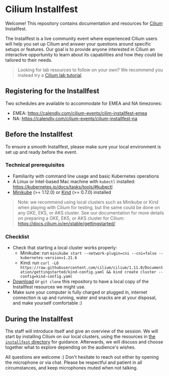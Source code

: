 # Cilium Installfest

Welcome! This repository contains documentation and resources for [Cilium](https://github.com/cilium/cilium) Installfest.

The Installfest is a live community event where experienced Cilium users will help you set up Cilium and answer your questions around specific setups or features.
Our goal is to provide anyone interested in Cilium an interactive opportunity to learn about its capabilities and how they could be tailored to their needs.

> Looking for lab resources to follow on your own? We recommend you instead try a [Cilium lab tutorial](https://cilium.io/enterprise/#trainings).

## Registering for the Installfest

Two schedules are available to accommodate for EMEA and NA timezones:

- EMEA: https://calendly.com/cilium-events/cilim-installfest-emea
- NA: https://calendly.com/cilium-events/cilium-installfest-na

## Before the Installfest

To ensure a smooth Installfest, please make sure your local environment is set up and ready before the event.

### Technical prerequisites

- Familiarity with command line usage and basic Kubernetes operations
- A Linux or Intel-based Mac machine with `kubectl` installed: https://kubernetes.io/docs/tasks/tools/#kubectl
- [Minikube](https://minikube.sigs.k8s.io/docs/start/) (>= 1.12.0) or [Kind](https://kind.sigs.k8s.io/docs/user/quick-start/) (>= 0.7.0) installed

> Note: we recommend using local clusters such as Minikube or Kind when playing with Cilium for testing, but the same could be done on any GKE, EKS, or AKS cluster.
> See our documentation for more details on preparing a GKE, EKS, or AKS cluster for Cilium: https://docs.cilium.io/en/stable/gettingstarted/

### Checklist

- Check that starting a local cluster works properly:
  - Minikube: run `minikube start --network-plugin=cni --cni=false --kubernetes-version=1.21.6`
  - Kind: run `curl -LO https://raw.githubusercontent.com/cilium/cilium/1.11.0/Documentation/gettingstarted/kind-config.yaml && kind create cluster --config=kind-config.yaml`
- [Download](https://github.com/cilium/installfest/archive/refs/heads/main.zip) or `git clone` this repository to have a local copy of the Installfest resources we might use.
- Make sure your computer is fully charged or plugged in, internet connection is up and running, water and snacks are at your disposal, and make yourself comfortable :)

## During the Installfest

The staff will introduce itself and give an overview of the session.
We will start by installing Cilium on our local clusters, using the resources in [the `installfest` directory](./installfest) for guidance.
Afterwards, we will discuss and choose together what to explore depending on the audience's wishes.

All questions are welcome :)
Don't hesitate to reach out either by opening the microphone or via chat.
Please be respectful and patient in all circumstances, and keep microphones muted when not talking.
